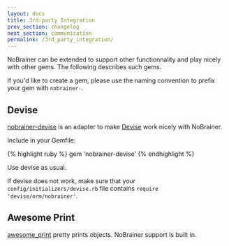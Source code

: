 ```yaml
---
layout: docs
title: 3rd-party Integration
prev_section: changelog
next_section: communication
permalink: /3rd_party_integration/
---
```


NoBrainer can be extended to support other functionnality and play nicely with
other gems. The following describes such gems.

If you'd like to create a gem, please use the naming convention to prefix
your gem with `nobrainer-`.

## Devise

[nobrainer-devise](https://github.com/nviennot/nobrainer-devise) is an adapter
to make [Devise](https://github.com/plataformatec/devise/) work nicely with
NoBrainer.

Include in your Gemfile:

{% highlight ruby %}
gem 'nobrainer-devise'
{% endhighlight %}

Use devise as usual.

If devise does not work, make sure that your `config/initializers/devise.rb` file
contains `require 'devise/orm/nobrainer'`.

## Awesome Print

[awesome_print](https://github.com/michaeldv/awesome_print) pretty prints objects.
NoBrainer support is built in.
